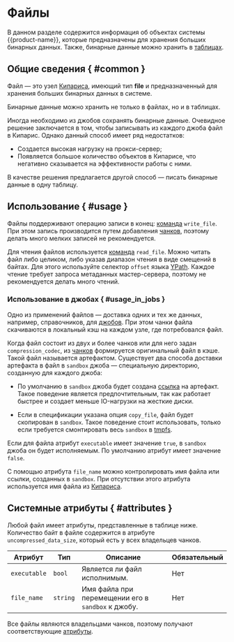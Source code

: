 # Файлы 

В данном разделе содержится информация об объектах системы {{product-name}}, которые предназначены для хранения больших бинарных данных. Также, бинарные данные можно хранить в [таблицах](../../../user-guide/storage/blobtables.md).

## Общие сведения { #common }

Файл — это узел [Кипариса](../../../user-guide/storage/cypress.md), имеющий тип **file** и предназначенный для хранения больших бинарных данных в системе.

Бинарные данные можно хранить не только в файлах, но и в таблицах.

Иногда необходимо из джобов сохранять бинарные данные. Очевидное решение заключается в том, чтобы записывать из каждого джоба файл в Кипарис. Однако данный способ имеет ряд недостатков:

- Создается высокая нагрузку на прокси-сервер;
- Появляется большое количество объектов в Кипарисе, что негативно сказывается на эффективности работы с ними.

В качестве решения предлагается другой способ — писать бинарные данные в одну таблицу.

## Использование { #usage }

Файлы поддерживают операцию записи в конец: [команда](../../../api/commands.md#write_file) `write_file`. При этом запись производится путем добавления [чанков](../../../user-guide/storage/chunks.md), поэтому делать много мелких записей не рекомендуется.

Для чтения файлов используется [команда](../../../api/commands.md#read_file) `read_file`. Можно читать файл либо целиком, либо указав диапазон чтения в виде смещений в байтах. Для этого используйте селектор `offset` языка [YPath](../../../user-guide/storage/ypath.md). 
Каждое чтение требует запроса метаданных мастер-сервера, поэтому не рекомендуется делать много чтений.

### Использование в джобах  { #usage_in_jobs }

Одно из применений файлов — доставка одних и тех же данных, например, справочников, для [джобов](../../../user-guide/data-processing/operations/overview.md). При этом чанки файла скачиваются в локальный кэш на каждом узле, где потребовался файл. 

Когда файл состоит из двух и более чанков или для него задан `compression_codec`, из [чанков](../../../user-guide/storage/chunks.md) формируется оригинальный файл в кэше. Такой файл называется артефактом. Существует два способа доставки артефакта в файл в `sandbox` джоба — специальную директорию, созданную для каждого джоба:

- По умолчанию в `sandbox` джоба будет создана [ссылка](../../../user-guide/storage/links.md) на артефакт. Такое поведение является предпочтительным, так как работает быстрее и создает меньше IO-нагрузки на жесткие диски.

- Если в спецификации указана опция `copy_file`, файл будет скопирован в `sandbox`. Такое поведение стоит использовать, только если требуется смонтировать весь `sandbox` в [tmpfs](https://ru.wikipedia.org/wiki/Tmpfs).

Если для файла атрибут `executable` имеет значение `true`, в `sandbox` джоба он будет исполняемым. По умолчанию атрибут имеет значение `false`.

С помощью атрибута `file_name` можно контролировать имя файла или ссылки, созданных в `sandbox`. При отсутствии этого атрибута используется имя файла из [Кипариса](../../../user-guide/storage/cypress.md).

## Системные атрибуты { #attributes }

Любой файл имеет атрибуты, представленные в таблице ниже.
Количество байт в файле содержится в атрибуте `uncompressed_data_size`, который есть у всех владельцев чанков.

| **Атрибут**  | **Тип**   | **Описание**                                       | **Обязательный** |
| ------------ | --------- | -------------------------------------------------- |------------------|
| `executable` | `bool`   | Является ли файл исполнимым.                       | Нет               |
| `file_name`  | `string` | Имя файла при перемещении его в `sandbox` к джобу. | Нет               |

Все файлы являются владельцами чанков, поэтому получают соответствующие [атрибуты](../../../user-guide/storage/chunks.md#attributes).



